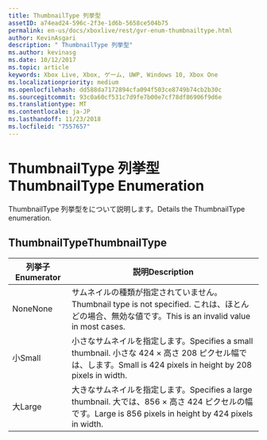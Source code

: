```yaml
---
title: ThumbnailType 列挙型
assetID: a74ead24-596c-2f3e-1d6b-5658ce504b75
permalink: en-us/docs/xboxlive/rest/gvr-enum-thumbnailtype.html
author: KevinAsgari
description: " ThumbnailType 列挙型"
ms.author: kevinasg
ms.date: 10/12/2017
ms.topic: article
keywords: Xbox Live, Xbox, ゲーム, UWP, Windows 10, Xbox One
ms.localizationpriority: medium
ms.openlocfilehash: dd588da7172894cfa094f503ce8749b74cb2b30c
ms.sourcegitcommit: 93c0a60cf531c7d9fe7b00e7cf78df86906f9d6e
ms.translationtype: MT
ms.contentlocale: ja-JP
ms.lasthandoff: 11/23/2018
ms.locfileid: "7557657"
---
```

# <a name="thumbnailtype-enumeration"></a><span data-ttu-id="1b6ef-104">ThumbnailType 列挙型</span><span class="sxs-lookup"><span data-stu-id="1b6ef-104">ThumbnailType Enumeration</span></span>
<span data-ttu-id="1b6ef-105">ThumbnailType 列挙型をについて説明します。</span><span class="sxs-lookup"><span data-stu-id="1b6ef-105">Details the ThumbnailType enumeration.</span></span> 
<a id="ID4ER"></a>

 
## <a name="thumbnailtype"></a><span data-ttu-id="1b6ef-106">ThumbnailType</span><span class="sxs-lookup"><span data-stu-id="1b6ef-106">ThumbnailType</span></span>
 
| <b><span data-ttu-id="1b6ef-107">列挙子</span><span class="sxs-lookup"><span data-stu-id="1b6ef-107">Enumerator</span></span></b>| <b><span data-ttu-id="1b6ef-108">説明</span><span class="sxs-lookup"><span data-stu-id="1b6ef-108">Description</span></span></b>| 
| --- | --- | 
| <span data-ttu-id="1b6ef-109">None</span><span class="sxs-lookup"><span data-stu-id="1b6ef-109">None</span></span>| <span data-ttu-id="1b6ef-110">サムネイルの種類が指定されていません。</span><span class="sxs-lookup"><span data-stu-id="1b6ef-110">Thumbnail type is not specified.</span></span> <span data-ttu-id="1b6ef-111">これは、ほとんどの場合、無効な値です。</span><span class="sxs-lookup"><span data-stu-id="1b6ef-111">This is an invalid value in most cases.</span></span>| 
| <span data-ttu-id="1b6ef-112">小</span><span class="sxs-lookup"><span data-stu-id="1b6ef-112">Small</span></span>| <span data-ttu-id="1b6ef-113">小さなサムネイルを指定します。</span><span class="sxs-lookup"><span data-stu-id="1b6ef-113">Specifies a small thumbnail.</span></span> <span data-ttu-id="1b6ef-114">小さな 424 × 高さ 208 ピクセル幅では、します。</span><span class="sxs-lookup"><span data-stu-id="1b6ef-114">Small is 424 pixels in height by 208 pixels in width.</span></span>| 
| <span data-ttu-id="1b6ef-115">大</span><span class="sxs-lookup"><span data-stu-id="1b6ef-115">Large</span></span>| <span data-ttu-id="1b6ef-116">大きなサムネイルを指定します。</span><span class="sxs-lookup"><span data-stu-id="1b6ef-116">Specifies a large thumbnail.</span></span> <span data-ttu-id="1b6ef-117">大では、856 × 高さ 424 ピクセルの幅です。</span><span class="sxs-lookup"><span data-stu-id="1b6ef-117">Large is 856 pixels in height by 424 pixels in width.</span></span>| 
  